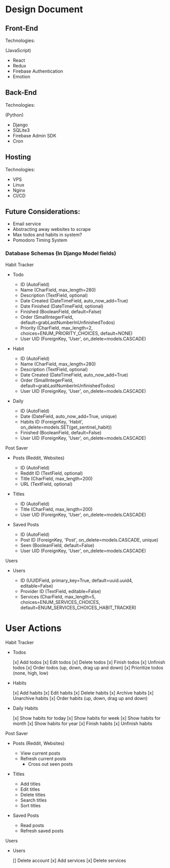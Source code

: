 # Design Document

## Front-End

Technologies:

(JavaScript)

- React
- Redux
- Firebase Authentication
- Emotion

## Back-End

Technologies:

(Python)

- Django
- SQLite3
- Firebase Admin SDK
- Cron

## Hosting

Technologies:

- VPS
- Linux
- Nginx
- CI/CD

## Future Considerations:

- Email service
- Abstracting away websites to scrape
- Max todos and habits in system?
- Pomodoro Timing System

### Database Schemas (In Django Model fields)

Habit Tracker

- Todo

  - ID (AutoField)
  - Name (CharField, max_length=280)
  - Description (TextField, optional)
  - Date Created (DateTimeField, auto_now_add=True)
  - Date Finished (DateTimeField, optional)
  - Finished (BooleanField, default=False)
  - Order (SmallIntegerField, default=grabLastNumberInUnfinishedTodos)
  - Priority (CharField, max_length=2, choices=ENUM_PRIORITY_CHOICES, default=NONE)
  - User UID (ForeignKey, 'User', on_delete=models.CASCADE)

- Habit

  - ID (AutoField)
  - Name (CharField, max_length=280)
  - Description (TextField, optional)
  - Date Created (DateTimeField, auto_now_add=True)
  - Order (SmallIntegerField, default=grabLastNumberInUnfinishedTodos)
  - User UID (ForeignKey, 'User', on_delete=models.CASCADE)

- Daily

  - ID (AutoField)
  - Date (DateField, auto_now_add=True, unique)
  - Habits ID (ForeignKey, 'Habit', on_delete=models.SET(get_sentinel_habit))
  - Finished (BooleanField, default=False)
  - User UID (ForeignKey, 'User', on_delete=models.CASCADE)

Post Saver

- Posts (Reddit, Websites)

  - ID (AutoField)
  - Reddit ID (TextField, optional)
  - Title (CharField, max_length=200)
  - URL (TextField, optional)

- Titles

  - ID (AutoField)
  - Title (CharField, max_length=200)
  - User UID (ForeignKey, 'User', on_delete=models.CASCADE)

- Saved Posts

  - ID (AutoField)
  - Post ID (ForeignKey, 'Post', on_delete=models.CASCADE, unique)
  - Seen (BooleanField, default=False)
  - User UID (ForeignKey, 'User', on_delete=models.CASCADE)

Users

- Users

  - ID (UUIDField, primary_key=True, default=uuid.uuid4, editable=False)
  - Provider ID (TextField, editable=False)
  - Services (CharField, max_length=5, choices=ENUM_SERVICES_CHOICES, default=ENUM_SERVICES_CHOICES_HABIT_TRACKER)

# User Actions

Habit Tracker

- Todos

  [x] Add todos
  [x] Edit todos
  [x] Delete todos
  [x] Finish todos
  [x] Unfinish todos
  [x] Order todos (up, down, drag up and down)
  [x] Prioritize todos (none, high, low)

- Habits

  [x] Add habits
  [x] Edit habits
  [x] Delete habits
  [x] Archive habits
  [x] Unarchive habits
  [x] Order habits (up, down, drag up and down)

- Daily Habits

  [x] Show habits for today
  [x] Show habits for week
  [x] Show habits for month
  [x] Show habits for year
  [x] Finish habits
  [x] Unfinish habits

Post Saver

- Posts (Reddit, Websites)

  - View current posts
  - Refresh current posts
    - Cross out seen posts

- Titles

  - Add titles
  - Edit titles
  - Delete titles
  - Search titles
  - Sort titles

- Saved Posts

  - Read posts
  - Refresh saved posts

Users

- Users

  [] Delete account
  [x] Add services
  [x] Delete services
